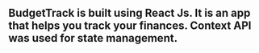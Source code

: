 ## BudgetTrack is built using React Js. It is an app that helps you track your finances. Context API was used for state management.
